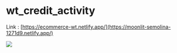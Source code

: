 # wt_credit_activity

Link : [https://ecommerce-wt.netlify.app/](https://moonlit-semolina-1271d9.netlify.app/)

![](https://i.postimg.cc/Wz02ZXTc/Screenshot-from-2022-06-05-18-03-45.png)
